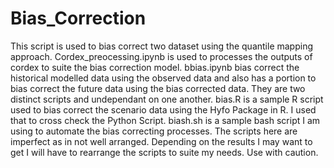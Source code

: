 # Bias_Correction
This script is used to bias correct two dataset using the quantile mapping approach.
Cordex_preocessing.ipynb is used to processes the outputs of cordex to suite the bias correction model.
bbias.ipynb bias correct the historical modelled data using the observed data and also has a portion to bias correct the future data using the bias corrected data. They are two distinct scripts and undependant on one another.
bias.R is a sample R script used to bias correct the scenario data using the Hyfo Package in R. I used that to cross check the Python Script.
biash.sh is a sample bash script I am using to automate the bias correcting processes.
The scripts here are imperfect as in not well arranged. Depending on the results I may want to get I will have to rearrange the scripts to suite my needs.
Use with caution.

